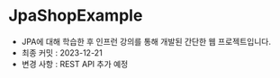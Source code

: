 # JpaShopExample
- JPA에 대해 학습한 후 인프런 강의를 통해 개발된 간단한 웹 프로젝트입니다.
- 최종 커밋 : 2023-12-21
- 변경 사항 : REST API 추가 예정
